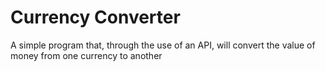 # Currency Converter
 A simple program that, through the use of an API, will convert the value of money from one currency to another
